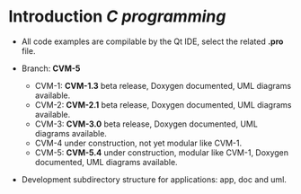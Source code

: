# Introduction *C programming*

- All code examples are compilable by the Qt IDE, select the related **.pro** file.
- Branch: **CVM-5**
  
  - CVM-1: **CVM-1.3** beta release, Doxygen documented, UML diagrams available.
  - CVM-2: **CVM-2.1** beta release, Doxygen documented, UML diagrams available.
  - CVM-3: **CVM-3.0** beta release, Doxygen documented, UML diagrams available.
  - CVM-4 under construction, not yet modular like CVM-1.
  - CVM-5: **CVM-5.4** under construction, modular like CVM-1, Doxygen documented, UML diagrams available.

- Development subdirectory structure for applications: app, doc and uml.
